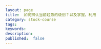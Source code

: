 ```yaml
---
layout: page
title:  如何辨认当前趋势的级别？以及掌握，利用
category: stock-course
tags:
keywords:
description:
published:  false
---
```







